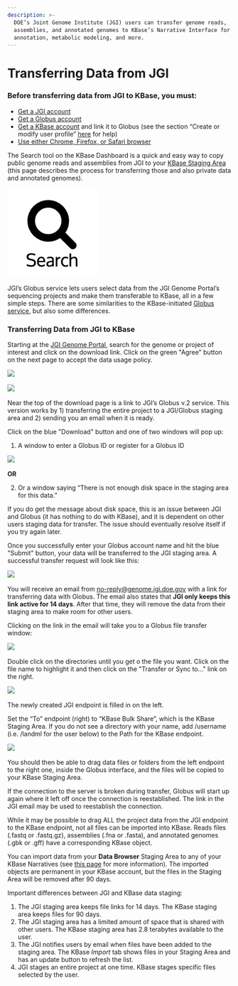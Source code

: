 ```yaml
---
description: >-
  DOE’s Joint Genome Institute (JGI) users can transfer genome reads,
  assemblies, and annotated genomes to KBase’s Narrative Interface for assembly,
  annotation, metabolic modeling, and more.
---
```


# Transferring Data from JGI

### **Before transferring data from JGI to KBase, you must:**

* [Get a JGI account](http://contacts.jgi-psf.org/registration/new)
* [Get a Globus account](https://www.globusid.org/create)
* [Get a KBase account](http://kbase.us/sign-up-for-a-kbase-account/) and link it to Globus \(see the section “Create or modify user profile” [here](../getting-started/narrative-user-guide/share-narratives.md) for help\)
* [Use either Chrome, Firefox, or Safari browser](../getting-started/supported-browsers.md)

The Search tool on the KBase Dashboard is a quick and easy way to copy public genome reads and assemblies from JGI to your [KBase Staging Area](../getting-started/narrative-user-guide/add-data-to-your-narrative.md) \(this page describes the process for transferring those and also private data and annotated genomes\).

![](../.gitbook/assets/search_dashboardmenu%20%281%29.png)

JGI’s Globus service lets users select data from the JGI Genome Portal’s sequencing projects and make them transferable to KBase, all in a few simple steps. There are some similarities to the KBase-initiated [Globus service](globus.md), but also some differences.

### Transferring Data from JGI to KBase

Starting at the [JGI Genome Portal](https://genome.jgi.doe.gov/portal/), search for the genome or project of interest and click on the download link. Click on the green "Agree" button on the next page to accept the data usage policy.

![](http://kbase.us/wp-content/uploads/2015/02/image1.png)

![](http://kbase.us/wp-content/uploads/2019/07/JGI-Globus.png)

Near the top of the download page is a link to JGI’s Globus v.2 service. This version works by 1\) transferring the entire project to a JGI/Globus staging area and 2\) sending you an email when it is ready.

Click on the blue "Download" button and one of two windows will pop up:  
1. A window to enter a Globus ID or register for a Globus ID

![](http://kbase.us/wp-content/uploads/2019/07/globusv2.png)

**OR**

2. Or a window saying “There is not enough disk space in the staging area for this data.”

If you do get the message about disk space, this is an issue between JGI and Globus \(it has nothing to do with KBase\), and it is dependent on other users staging data for transfer. The issue should eventually resolve itself if you try again later.

Once you successfully enter your Globus account name and hit the blue "Submit" button, your data will be transferred to the JGI staging area. A successful transfer request will look like this:

![](http://kbase.us/wp-content/uploads/2019/07/globus3.png)

You will receive an email from no-reply@genome.jgi.doe.gov with a link for transferring data with Globus. The email also states that **JGI only keeps this link active for 14 days**. After that time, they will remove the data from their staging area to make room for other users.

Clicking on the link in the email will take you to a Globus file transfer window:

![](http://kbase.us/wp-content/uploads/2019/07/globus4.png)

Double click on the directories until you get o the file you want. Click on the file name to highlight it and then click on the "Transfer or Sync to..." link on the right.

 [![](http://kbase.us/wp-content/uploads/2019/07/globus-5.png)](http://kbase.us/wp-content/uploads/2019/07/globus-5.png) 

The newly created JGI endpoint is filled in on the left.

Set the “To” endpoint \(right\) to “KBase Bulk Share”, which is the KBase Staging Area. If you do not see a directory with your name, add /username \(i.e. /landml for the user below\) to the Path for the KBase endpoint.

![](http://kbase.us/wp-content/uploads/2019/07/globus-6.png)

You should then be able to drag data files or folders from the left endpoint to the right one, inside the Globus interface, and the files will be copied to your KBase Staging Area.

If the connection to the server is broken during transfer, Globus will start up again where it left off once the connection is reestablished. The link in the JGI email may be used to reestablish the connection.

While it may be possible to drag ALL the project data from the JGI endpoint to the KBase endpoint, not all files can be imported into KBase. Reads files \(.fastq or .fastq.gz\), assemblies \(.fna or .fasta\), and annotated genomes \(.gbk or .gff\) have a corresponding KBase object.

You can import data from your **Data Browser** Staging Area to any of your KBase Narratives \(see [this page](../getting-started/narrative-user-guide/add-data-to-your-narrative.md) for more information\). The imported objects are permanent in your KBase account, but the files in the Staging Area will be removed after 90 days.

Important differences between JGI and KBase data staging:  
1. The JGI staging area keeps file links for 14 days. The KBase staging area keeps files for 90 days.  
2. The JGI staging area has a limited amount of space that is shared with other users. The KBase staging area has 2.8 terabytes available to the user.  
3. The JGI notifies users by email when files have been added to the staging area. The KBase _Import_ tab shows files in your Staging Area and has an update button to refresh the list.  
4. JGI stages an entire project at one time. KBase stages specific files selected by the user.  


